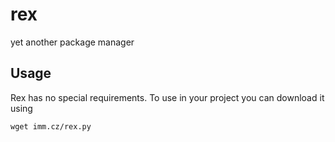 # rex
yet another package manager


Usage
-----
Rex has no special requirements. To use in your project you can download it using

```wget imm.cz/rex.py```
